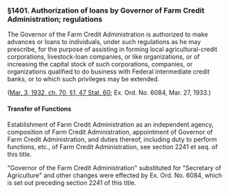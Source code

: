 ### §1401. Authorization of loans by Governor of Farm Credit Administration; regulations ###

The Governor of the Farm Credit Administration is authorized to make advances or loans to individuals, under such regulations as he may prescribe, for the purpose of assisting in forming local agricultural-credit corporations, livestock-loan companies, or like organizations, or of increasing the capital stock of such corporations, companies, or organizations qualified to do business with Federal intermediate credit banks, or to which such privileges may be extended.

([Mar. 3, 1932, ch. 70, §1, 47 Stat. 60](/statviewer.htm?volume=47&page=60); Ex. Ord. No. 6084, Mar. 27, 1933.)

#### Transfer of Functions ####

Establishment of Farm Credit Administration as an independent agency, composition of Farm Credit Administration, appointment of Governor of Farm Credit Administration, and duties thereof, including duty to perform functions, etc., of Farm Credit Administration, see section 2241 et seq. of this title.

"Governor of the Farm Credit Administration" substituted for "Secretary of Agriculture" and other changes were effected by Ex. Ord. No. 6084, which is set out preceding section 2241 of this title.